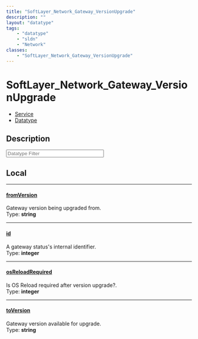 ```yaml
---
title: "SoftLayer_Network_Gateway_VersionUpgrade"
description: ""
layout: "datatype"
tags:
    - "datatype"
    - "sldn"
    - "Network"
classes:
    - "SoftLayer_Network_Gateway_VersionUpgrade"
---
```


# SoftLayer_Network_Gateway_VersionUpgrade
<div id='service-datatype'>
    <ul id='sldn-reference-tabs'>
    <li id='service'> <a href='/reference/services/SoftLayer_Network_Gateway_VersionUpgrade' >Service</a></li>    <li id='datatype'> <a href='/reference/datatypes/SoftLayer_Network_Gateway_VersionUpgrade' >Datatype</a></li>
    </ul>
</div>

## Description 








<!-- Filer BEGIN -->
<div class="view-filters">
        <div class="clearfix">
            <div class="search-input-box">
                <input placeholder="Datatype Filter" onkeyup="titleSearch(inputId='prop-input', divId='properties', elementClass='prop-row')" 
                    type="text" id="prop-input" value="" size="30" maxlength="128" class="form-text">
            </div>
        </div>
</div>
<!-- Filer END -->

<div id="properties" class="content">
<div id="localProperties" class="prop-content" >

## Local
<div class="prop-row">

-----
[fromVersion]: #fromversion
#### [fromVersion]
Gateway version being upgraded from.   
<span class="type-label">Type: </span>**string**  



</div>
<div class="prop-row">

-----
[id]: #id
#### [id]
A gateway status's internal identifier.   
<span class="type-label">Type: </span>**integer**  



</div>
<div class="prop-row">

-----
[osReloadRequired]: #osreloadrequired
#### [osReloadRequired]
Is OS Reload required after version upgrade?.   
<span class="type-label">Type: </span>**integer**  



</div>
<div class="prop-row">

-----
[toVersion]: #toversion
#### [toVersion]
Gateway version available for upgrade.   
<span class="type-label">Type: </span>**string**  



</div>
</div>
<!-- LOCAL PROPERTY END -->

</div>


